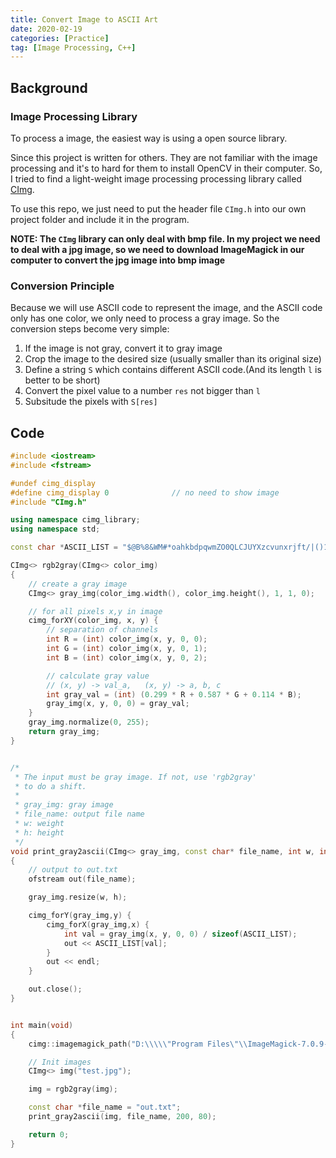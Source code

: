 ```yaml
---
title: Convert Image to ASCII Art
date: 2020-02-19
categories: [Practice]
tag: [Image Processing, C++]
---
```


## Background

### Image Processing Library

To process a image, the easiest way is using a open source library.

Since this project is written for others. They are not familiar with the image processing and it's to hard for them to install OpenCV in their computer. So, I tried to find a light-weight image processing processing library called [CImg](https://cimg.eu/).

To use this repo, we just need to put the header file `CImg.h` into our own project folder and include it in the program.

**NOTE: The `CImg` library can only deal with bmp file. In my project we need to deal with a jpg image, so we need to download ImageMagick in our computer to convert the jpg image into bmp image**

### Conversion Principle

Because we will use ASCII code to represent the image, and the ASCII code only has one color, we only need to process a gray image. So the conversion steps become very simple:

1. If the image is not gray, convert it to gray image
2. Crop the image to the desired size (usually smaller than its original size)
3. Define a string `S` which contains different ASCII code.(And its length `l` is better to be short)
4. Convert the pixel value to a number `res` not bigger than `l`
5. Subsitude the pixels with `S[res]`

## Code

``` c++
#include <iostream>
#include <fstream>

#undef cimg_display
#define cimg_display 0              // no need to show image
#include "CImg.h"

using namespace cimg_library;
using namespace std;

const char *ASCII_LIST = "$@B%8&WM#*oahkbdpqwmZO0QLCJUYXzcvunxrjft/|()1{}[]?-_+~<>i!lI;:,\"^`'. ";

CImg<> rgb2gray(CImg<> color_img)
{
    // create a gray image
    CImg<> gray_img(color_img.width(), color_img.height(), 1, 1, 0);

    // for all pixels x,y in image
    cimg_forXY(color_img, x, y) {
        // separation of channels
        int R = (int) color_img(x, y, 0, 0);
        int G = (int) color_img(x, y, 0, 1);
        int B = (int) color_img(x, y, 0, 2);

        // calculate gray value
        // (x, y) -> val_a,   (x, y) -> a, b, c
        int gray_val = (int) (0.299 * R + 0.587 * G + 0.114 * B);
        gray_img(x, y, 0, 0) = gray_val;
    }
    gray_img.normalize(0, 255);
    return gray_img;
}


/*
 * The input must be gray image. If not, use 'rgb2gray'
 * to do a shift.
 *
 * gray_img: gray image
 * file_name: output file name
 * w: weight
 * h: height
 */
void print_gray2ascii(CImg<> gray_img, const char* file_name, int w, int h)
{
    // output to out.txt
    ofstream out(file_name);

    gray_img.resize(w, h);

    cimg_forY(gray_img,y) {
        cimg_forX(gray_img,x) {
            int val = gray_img(x, y, 0, 0) / sizeof(ASCII_LIST);
            out << ASCII_LIST[val];
        }
        out << endl;
    }

    out.close();
}


int main(void)
{
    cimg::imagemagick_path("D:\\\\\"Program Files\"\\ImageMagick-7.0.9-Q16\\magick.exe");

    // Init images
    CImg<> img("test.jpg");

    img = rgb2gray(img);

    const char *file_name = "out.txt";
    print_gray2ascii(img, file_name, 200, 80);

    return 0;
}
```
